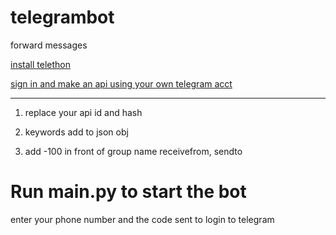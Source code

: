 # telegrambot
forward messages

[install telethon](https://docs.telethon.dev/en/latest/basic/installation.html)

[sign in and make an api using your own telegram acct](https://docs.telethon.dev/en/latest/basic/signing-in.html#id2)
***
1. replace your api id and hash

2. keywords add to json obj

3. add -100 in front of group name
receivefrom, 
sendto

# Run main.py to start the bot
enter your phone number and the code sent to login to telegram
